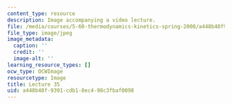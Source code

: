 ```yaml
---
content_type: resource
description: Image accompanying a video lecture.
file: /media/courses/5-60-thermodynamics-kinetics-spring-2008/a448b48f9391cdb18ec498c3fbaf0098_lec35_th.jpg
file_type: image/jpeg
image_metadata:
  caption: ''
  credit: ''
  image-alt: ''
learning_resource_types: []
ocw_type: OCWImage
resourcetype: Image
title: Lecture 35
uid: a448b48f-9391-cdb1-8ec4-98c3fbaf0098
---
```

